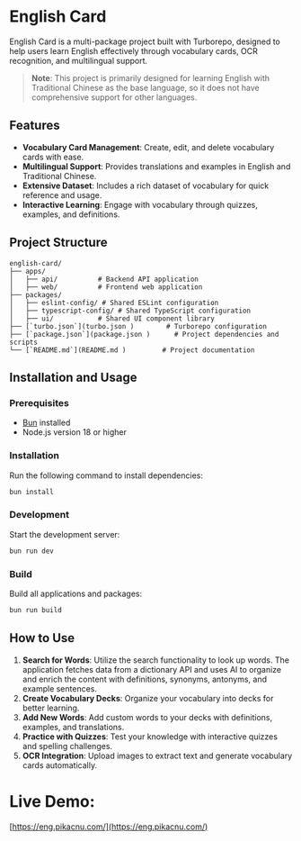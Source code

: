 # English Card

English Card is a multi-package project built with Turborepo, designed to help users learn English effectively through vocabulary cards, OCR recognition, and multilingual support.

> **Note**: This project is primarily designed for learning English with Traditional Chinese as the base language, so it does not have comprehensive support for other languages.

## Features

- **Vocabulary Card Management**: Create, edit, and delete vocabulary cards with ease.
- **Multilingual Support**: Provides translations and examples in English and Traditional Chinese.
- **Extensive Dataset**: Includes a rich dataset of vocabulary for quick reference and usage.
- **Interactive Learning**: Engage with vocabulary through quizzes, examples, and definitions.

## Project Structure

```
english-card/
├── apps/
│   ├── api/          # Backend API application
│   ├── web/          # Frontend web application
├── packages/
│   ├── eslint-config/ # Shared ESLint configuration
│   ├── typescript-config/ # Shared TypeScript configuration
│   ├── ui/           # Shared UI component library
├── [`turbo.json`](turbo.json )        # Turborepo configuration
├── [`package.json`](package.json )      # Project dependencies and scripts
└── [`README.md`](README.md )         # Project documentation
```

## Installation and Usage

### Prerequisites

- [Bun](https://bun.sh) installed
- Node.js version 18 or higher

### Installation

Run the following command to install dependencies:

```bash
bun install
```

### Development

Start the development server:

```bash
bun run dev
```

### Build

Build all applications and packages:

```bash
bun run build
```

## How to Use
1. **Search for Words**: Utilize the search functionality to look up words. The application fetches data from a dictionary API and uses AI to organize and enrich the content with definitions, synonyms, antonyms, and example sentences.
2. **Create Vocabulary Decks**: Organize your vocabulary into decks for better learning.
3. **Add New Words**: Add custom words to your decks with definitions, examples, and translations.
4. **Practice with Quizzes**: Test your knowledge with interactive quizzes and spelling challenges.
5. **OCR Integration**: Upload images to extract text and generate vocabulary cards automatically.

# Live Demo:

[https://eng.pikacnu.com/](https://eng.pikacnu.com/)